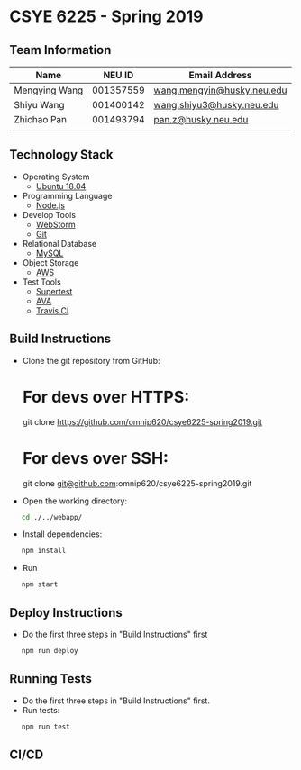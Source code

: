 # CSYE 6225 - Spring 2019

## Team Information

| Name | NEU ID | Email Address |
| --- | --- | --- |
| Mengying Wang | 001357559 | wang.mengyin@husky.neu.edu |
| Shiyu Wang | 001400142 | wang.shiyu3@husky.neu.edu |
| Zhichao Pan | 001493794 | pan.z@husky.neu.edu |
| | | |

## Technology Stack
* Operating System
  * [Ubuntu 18.04](http://releases.ubuntu.com/bionic/)
* Programming Language
  * [Node.js](https://nodejs.org/en/) 
* Develop Tools
  * [WebStorm](https://www.jetbrains.com/webstorm/)
  * [Git](https://git-scm.com)
* Relational Database
  * [MySQL](https://www.mysql.com)
* Object Storage
  * [AWS](https://aws.amazon.com)
* Test Tools
  * [Supertest](https://www.npmjs.com/package/supertest)
  * [AVA](https://github.com/avajs)
  * [Travis CI](https://travis-ci.org)
  
## Build Instructions
* Clone the git repository from GitHub:
            
     
     # For devs over HTTPS:
     git clone https://github.com/omnip620/csye6225-spring2019.git
           
     # For devs over SSH:
     git clone git@github.com:omnip620/csye6225-spring2019.git
* Open the working directory:
```bash
   cd ./../webapp/
   ```
* Install dependencies:
```bash
   npm install
   ```
* Run
```bash
   npm start
   ```
## Deploy Instructions
* Do the first three steps in "Build Instructions" first
```bash
   npm run deploy
   ```

## Running Tests
* Do the first three steps in "Build Instructions" first.
* Run tests:
```bash
   npm run test
   ```

## CI/CD



